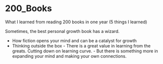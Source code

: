 # 200_Books
What I learned from reading 200 books in one year (5 things I learned)

Sometimes, the best personal growth book has a wizard. 
- How fiction opens your mind and can be a catalyst for growth
- Thinking outside the box - There is a great value in learning from the greats. Cutting down on learning curve.
      - But there is something more in expanding your mind and making your own connections. 
